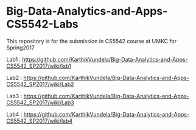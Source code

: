 # Big-Data-Analytics-and-Apps-CS5542-Labs
This repository is for the submission in CS5542 course at UMKC for Spring2017  

Lab1 : https://github.com/KarthikVundela/Big-Data-Analytics-and-Apps-CS5542_SP2017/wiki/lab1  

Lab2 : https://github.com/KarthikVundela/Big-Data-Analytics-and-Apps-CS5542_SP2017/wiki/Lab2  

Lab3 : https://github.com/KarthikVundela/Big-Data-Analytics-and-Apps-CS5542_SP2017/wiki/Lab3  

Lab4 : https://github.com/KarthikVundela/Big-Data-Analytics-and-Apps-CS5542_SP2017/wiki/lab4



